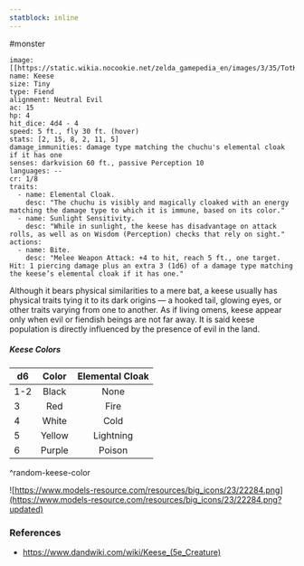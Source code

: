 ```yaml
---
statblock: inline
---
```

#monster 

```statblock
image: [[https://static.wikia.nocookie.net/zelda_gamepedia_en/images/3/35/TotK_Keese_Artwork.png]]
name: Keese
size: Tiny
type: Fiend
alignment: Neutral Evil
ac: 15
hp: 4
hit_dice: 4d4 - 4
speed: 5 ft., fly 30 ft. (hover)
stats: [2, 15, 8, 2, 11, 5]
damage_immunities: damage type matching the chuchu's elemental cloak if it has one
senses: darkvision 60 ft., passive Perception 10
languages: --
cr: 1/8
traits:
  - name: Elemental Cloak.
    desc: "The chuchu is visibly and magically cloaked with an energy matching the damage type to which it is immune, based on its color."
  - name: Sunlight Sensitivity.
    desc: "While in sunlight, the keese has disadvantage on attack rolls, as well as on Wisdom (Perception) checks that rely on sight."
actions:
  - name: Bite.
    desc: "Melee Weapon Attack: +4 to hit, reach 5 ft., one target. Hit: 1 piercing damage plus an extra 3 (1d6) of a damage type matching the keese’s elemental cloak if it has one."
```

Although it bears physical similarities to a mere bat, a keese usually has physical traits tying it to its dark origins — a hooked tail, glowing eyes, or other traits varying from one to another. As if living omens, keese appear only when evil or fiendish beings are not far away. It is said keese population is directly influenced by the presence of evil in the land.

##### Keese Colors

| d6  | Color  | Elemental Cloak |
| --- |:------:|:---------------:|
| 1-2 | Black  |      None       |
| 3   |  Red   |      Fire       |
| 4   | White  |      Cold       |
| 5   | Yellow |    Lightning    |
| 6   | Purple |     Poison      |
^random-keese-color

![https://www.models-resource.com/resources/big_icons/23/22284.png](https://www.models-resource.com/resources/big_icons/23/22284.png?updated)

### References

* https://www.dandwiki.com/wiki/Keese_(5e_Creature)
